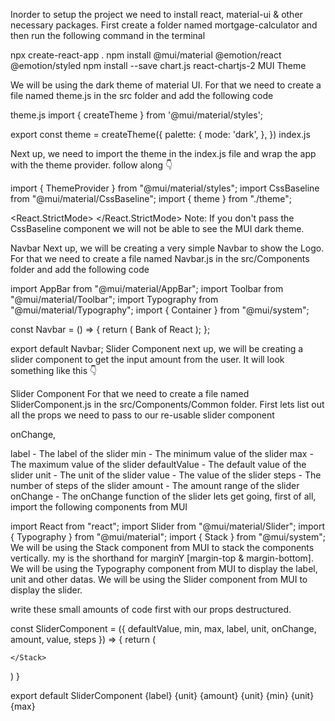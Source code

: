 
Inorder to setup the project we need to install react, material-ui & other necessary packages. First create a folder named mortgage-calculator and then run the following command in the terminal

npx create-react-app .
npm install @mui/material @emotion/react @emotion/styled
npm install --save chart.js react-chartjs-2
MUI Theme

We will be using the dark theme of material UI. For that we need to create a file named theme.js in the src folder and add the following code

theme.js
import { createTheme } from '@mui/material/styles';

export const theme = createTheme({
  palette: {
    mode: 'dark',
  },
})
index.js

Next up, we need to import the theme in the index.js file and wrap the app with the theme provider. follow along 👇

import { ThemeProvider } from "@mui/material/styles";
import CssBaseline from "@mui/material/CssBaseline";
import { theme } from "./theme";

<React.StrictMode>
  <ThemeProvider theme={theme}>
    <App />
    <CssBaseline />
  </ThemeProvider>
</React.StrictMode>
Note: If you don't pass the CssBaseline component we will not be able to see the MUI dark theme.

Navbar
Next up, we will be creating a very simple Navbar to show the Logo. For that we need to create a file named Navbar.js in the src/Components folder and add the following code

import AppBar from "@mui/material/AppBar";
import Toolbar from "@mui/material/Toolbar";
import Typography from "@mui/material/Typography";
import { Container } from "@mui/system";

const Navbar = () => {
  return (
    <AppBar position="static">
      <Container maxWidth='xl'>
        <Toolbar>
          <Typography variant="h5">
            Bank of React
          </Typography>
        </Toolbar>
      </Container>
    </AppBar>
  );
};

export default Navbar;
Slider Component
next up, we will be creating a slider component to get the input amount from the user. It will look something like this 👇

Slider Component
For that we need to create a file named SliderComponent.js in the src/Components/Common folder. First lets list out all the props we need to pass to our re-usable slider component

onChange,

label - The label of the slider
min - The minimum value of the slider
max - The maximum value of the slider
defaultValue - The default value of the slider
unit - The unit of the slider
value - The value of the slider
steps - The number of steps of the slider
amount - The amount range of the slider
onChange - The onChange function of the slider
lets get going, first of all, import the following components from MUI

import React from "react";
import Slider from "@mui/material/Slider";
import { Typography } from "@mui/material";
import { Stack } from "@mui/system";
We will be using the Stack component from MUI to stack the components vertically. my is the shorthand for marginY [margin-top & margin-bottom]. We will be using the Typography component from MUI to display the label, unit and other datas. We will be using the Slider component from MUI to display the slider.

write these small amounts of code first with our props destructured.

const SliderComponent = ({
  defaultValue,
  min,
  max,
  label,
  unit,
  onChange,
  amount,
  value,
  steps
}) => {
  return (
    <Stack my={1.4}>

    </Stack>
  )
}

export default SliderComponent
<Stack gap={1}>
  <Typography variant="subtitle2">{label}</Typography>
  <Typography variant="h5">
    {unit} {amount}
  </Typography>
</Stack>
<Slider
  min={min}
  max={max}
  defaultValue={defaultValue}
  aria-label="Default"
  valueLabelDisplay="auto"
  onChange={onChange}
  value={value}
  marks
  step={steps}
/>
<Stack direction="row" justifyContent="space-between">
  <Typography variant="caption" color="text.secondary">
    {unit} {min}
  </Typography>
  <Typography variant="caption" color="text.secondary">
    {unit} {max}
  </Typography>
</Stack>
